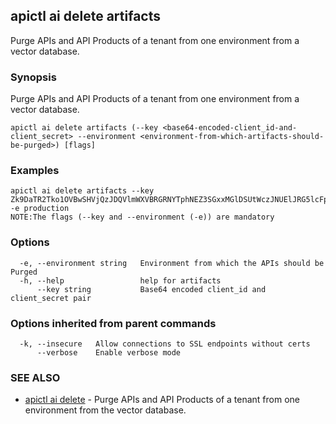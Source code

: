 ## apictl ai delete artifacts

Purge APIs and API Products of a tenant from one environment from a vector database.

### Synopsis

Purge APIs and API Products of a tenant from one environment from a vector database.

```
apictl ai delete artifacts (--key <base64-encoded-client_id-and-client_secret> --environment <environment-from-which-artifacts-should-be-purged>) [flags]
```

### Examples

```
apictl ai delete artifacts --key Zk9DaTR2Tko1OVBwSHVjQzJDQVlmWXVBRGRNYTphNEZ3SGxxMGlDSUtWczJNUElJRG5lcFpuWU1h -e production
NOTE:The flags (--key and --environment (-e)) are mandatory
```

### Options

```
  -e, --environment string   Environment from which the APIs should be Purged
  -h, --help                 help for artifacts
      --key string           Base64 encoded client_id and client_secret pair
```

### Options inherited from parent commands

```
  -k, --insecure   Allow connections to SSL endpoints without certs
      --verbose    Enable verbose mode
```

### SEE ALSO

* [apictl ai delete](apictl_ai_delete.md)	 - Purge APIs and API Products of a tenant from one environment from the vector database.

